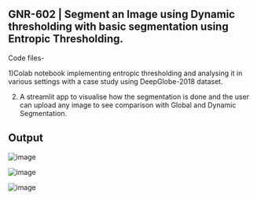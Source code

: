 ## GNR-602 | Segment an Image using Dynamic thresholding with basic segmentation using Entropic Thresholding.
Code files-

 1)Colab notebook implementing entropic thresholding and analysing it in various settings with a case study using DeepGlobe-2018 dataset. 
 
 2) A streamlit app to visualise how the segmentation is done and the user can upload any image to see comparison with Global and Dynamic Segmentation.

## Output
![image](https://github.com/user-attachments/assets/b5efea2b-299e-4e16-919b-6257878c1f77)

![image](https://github.com/user-attachments/assets/d5192abd-e335-4cf7-8fb0-f1a631b31d09)


![image](https://github.com/user-attachments/assets/311a9c39-7558-4fb5-ba0c-d88ca4e92954)
